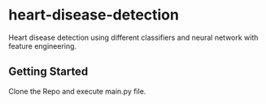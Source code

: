 # heart-disease-detection
Heart disease detection using different classifiers and neural network with feature engineering. 


## Getting Started
Clone the Repo and execute main.py file.
